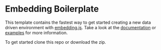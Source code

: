 # Embedding Boilerplate

This template contains the fastest way to get started creating a new data driven environment with [embedding.js](http://embeddingjs.org). Take a look at the [documentation](http://embeddingjs.org/docs) or [examples](http://embedding.js.org/examples) for more information.

To get started clone this repo or download the zip.
